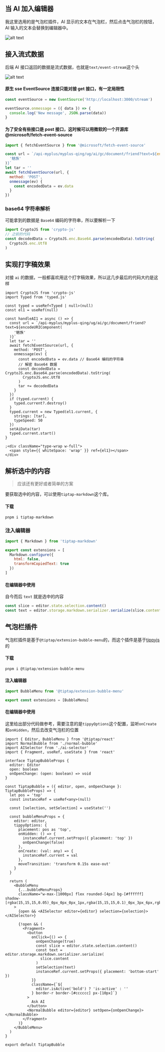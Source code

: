 ## 当 AI 加入编辑器

我这里选用的是气泡栏插件，AI 显示的文本在气泡栏，然后点击气泡栏的按钮，AI 输入的文本会替换到编辑器中。

![alt text](kfc.gif)

## 接入流式数据

后端 AI 接口返回的数据是流式数据，也就是`text/event-stream`这个头

![alt text](image-21.png)

#### 原生 sse EventSource 连接只能对接 get 接口，有一定局限性

```js
const eventSource = new EventSource('http://localhost:3000/stream')

eventSource.onmessage = ({ data }) => {
  console.log('New message', JSON.parse(data))
}
```

#### 为了安全有些接口是 post 接口，这时候可以用微软的一个开源库@microsoft/fetch-event-source

```js
import { fetchEventSource } from '@microsoft/fetch-event-source'

const url = `/api-myplus/myplus-qing/ug/ai/gc/document/friend?text=${encodeURIComponent(
  '魅族'
)}`
let tar = ''
await fetchEventSource(url, {
  method: 'POST',
  onmessage(ev) {
    const encodedData = ev.data
  }
})
```

### base64 字符串解析

可能拿到的数据是 `Base64` 编码的字符串，所以要解析一下

```js
import CryptoJS from 'crypto-js'
// 之前的代码
const decodedData = CryptoJS.enc.Base64.parse(encodedData).toString(
  CryptoJS.enc.Utf8
)
```

## 实现打字稿效果

对接 `ai` 的数据，一般都喜欢用这个打字稿效果，所以这几步最后的代码大约是这样

```tsx
import CryptoJS from 'crypto-js'
import Typed from 'typed.js'

const typed = useRef<Typed | null>(null)
const el1 = useRef(null)

const handleAI1 = async () => {
  const url = `/api-myplus/myplus-qing/ug/ai/gc/document/friend?text=${encodeURIComponent(
    '魅族'
  )}`
  let tar = ''
  await fetchEventSource(url, {
    method: 'POST',
    onmessage(ev) {
      const encodedData = ev.data // Base64 编码的字符串
      // 解密 Base64 数据
      const decodedData = CryptoJS.enc.Base64.parse(encodedData).toString(
        CryptoJS.enc.Utf8
      )
      tar += decodedData
    }
  })
  if (typed.current) {
    typed.current?.destroy()
  }
  typed.current = new Typed(el1.current, {
    strings: [tar],
    typeSpeed: 50
  })
  setAiData(tar)
  typed.current.start()
}

;<div className="type-wrap w-full">
  <span style={{ whiteSpace: 'wrap' }} ref={el1}></span>
</div>
```

## 解析选中的内容

> 应该还有更好或者简单的方案

要获取选中的内容，可以使用`tiptap-markdown`这个库。

#### 下载

```js
pnpm i tiptap-markdown
```

### 注入编辑器

```js
import { Markdown } from 'tiptap-markdown'

export const extensions = [
  Markdown.configure({
    html: false,
    transformCopiedText: true
  })
]
```

#### 在编辑器中使用

自今而后 `text` 就是选中的内容

```js
const slice = editor.state.selection.content()
const text = editor.storage.markdown.serializer.serialize(slice.content)
```

## 气泡栏插件

气泡栏插件是基于`@tiptap/extension-bubble-menu`的，而这个插件是基于[tippyjs](https://atomiks.github.io/tippyjs/v6/all-props/)的

#### 下载

```js
pnpm i @tiptap/extension-bubble-menu
```

#### 注入编辑器

```js
import BubbleMenu from '@tiptap/extension-bubble-menu'

export const extensions = [BubbleMenu]
```

#### 在编辑器中使用

这里给出部分代码做参考，需要注意的是`tippyOptions`这个配置，监听`onCreate`和`onHidden`，然后去改变气泡栏的位置

```tsx
import { Editor, BubbleMenu } from '@tiptap/react'
import NormalBubble from './normal-bubble'
import AISelector from './ai-selector'
import { Fragment, useRef, useState } from 'react'

interface TiptapBubbleProps {
  editor: Editor
  open: boolean
  onOpenChange: (open: boolean) => void
}

const TiptapBubble = ({ editor, open, onOpenChange }: TiptapBubbleProps) => {
  let pos = 'top'
  const instanceRef = useRef<any>(null)

  const [selection, setSelection] = useState('')

  const bubbleMenuProps = {
    editor: editor,
    tippyOptions: {
      placement: pos as 'top',
      onHidden: () => {
        instanceRef.current.setProps({ placement: 'top' })
        onOpenChange(false)
      },
      onCreate: (val: any) => {
        instanceRef.current = val
      },
      moveTransition: 'transform 0.15s ease-out'
    }
  }

  return (
    <BubbleMenu
      {...bubbleMenuProps}
      className="w-max-[1000px] flex rounded-[4px] bg-[#ffffff] shadow-[rgba(15,15,15,0.05)_0px_0px_0px_1px,rgba(15,15,15,0.1)_0px_3px_6px,rgba(15,15,15,0.2)_0px_9px_24px]"
    >
      {open && <AISelector editor={editor} selection={selection}></AISelector>}

      {!open && (
        <Fragment>
          <button
            onClick={() => {
              onOpenChange(true)
              const slice = editor.state.selection.content()
              const text = editor.storage.markdown.serializer.serialize(
                slice.content
              )
              setSelection(text)
              instanceRef.current.setProps({ placement: 'bottom-start' })
            }}
            className={`${
              editor.isActive('bold') ? 'is-active' : ''
            } border-r border-[#cccccc] px-[10px]`}
          >
            Ask AI
          </button>
          <NormalBubble editor={editor} setOpen={onOpenChange}></NormalBubble>
        </Fragment>
      )}
    </BubbleMenu>
  )
}

export default TiptapBubble
```
